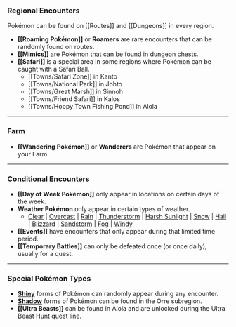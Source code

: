 ### Regional Encounters
Pokémon can be found on [[Routes]] and [[Dungeons]] in every region.  
- **[[Roaming Pokémon]]** or **Roamers** are rare encounters that can be randomly found on routes.
- **[[Mimics]]** are Pokémon that can be found in dungeon chests.
- **[[Safari]]** is a special area in some regions where Pokémon can be caught with a Safari Ball.
    - [[Towns/Safari Zone]] in Kanto
    - [[Towns/National Park]] in Johto 
    - [[Towns/Great Marsh]] in Sinnoh
    - [[Towns/Friend Safari]] in Kalos
    - [[Towns/Hoppy Town Fishing Pond]] in Alola
---

### Farm
- **[[Wandering Pokémon]]** or **Wanderers** are Pokémon that appear on your Farm.

---

### Conditional Encounters
- **[[Day of Week Pokémon]]** only appear in locations on certain days of the week.
- **Weather Pokémon** only appear in certain types of weather. 
    - [Clear](#!Weather/Clear) | [Overcast](#!Weather/Overcast) | [Rain](#!Weather/Rain) | [Thunderstorm](#!Weather/Thunderstorm) | [Harsh Sunlight](#!Weather/Harsh_Sunlight) | [Snow](#!Weather/Snow) | [Hail](#!Weather/Hail) | [Blizzard](#!Weather/Blizzard) | [Sandstorm](#!Weather/Sandstorm) | [Fog](#!Weather/Fog) | [Windy](#!Weather/Windy)
- **[[Events]]** have encounters that only appear during that limited time period. 
- **[[Temporary Battles]]** can only be defeated once (or once daily), usually for a quest.

--- 

### Special Pokémon Types
- **[Shiny](#!Shiny_Chance)** forms of Pokémon can randomly appear during any encounter.
- **[Shadow](#!Shadow_Pokémon)** forms of Pokémon can be found in the Orre subregion.
- **[[Ultra Beasts]]** can be found in Alola and are unlocked during the Ultra Beast Hunt quest line.


